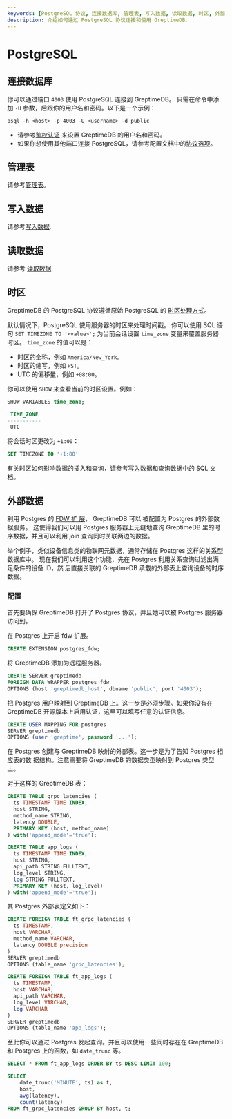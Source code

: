 ```yaml
---
keywords: [PostgreSQL 协议, 连接数据库, 管理表, 写入数据, 读取数据, 时区, 外部数据]
description: 介绍如何通过 PostgreSQL 协议连接和使用 GreptimeDB。
---
```


# PostgreSQL

## 连接数据库

你可以通过端口 `4003` 使用 PostgreSQL 连接到 GreptimeDB。
只需在命令中添加 `-U` 参数，后跟你的用户名和密码。以下是一个示例：

```shell
psql -h <host> -p 4003 -U <username> -d public
```

- 请参考[鉴权认证](/user-guide/deployments/authentication/overview.md) 来设置 GreptimeDB 的用户名和密码。
- 如果你想使用其他端口连接 PostgreSQL，请参考配置文档中的[协议选项](/user-guide/deployments/configuration.md#协议选项)。

## 管理表

请参考[管理表](/user-guide/administration/manage-data/basic-table-operations.md)。

## 写入数据

请参考[写入数据](/user-guide/ingest-data/for-iot/sql.md).

## 读取数据

请参考 [读取数据](../query-data/sql.md).

## 时区

GreptimeDB 的 PostgreSQL 协议遵循原始 PostgreSQL 的 [时区处理方式](https://www.postgresql.org/docs/current/datatype-datetime.html#DATATYPE-TIMEZONES)。

默认情况下，PostgreSQL 使用服务器的时区来处理时间戳。
你可以使用 SQL 语句 `SET TIMEZONE TO '<value>';` 为当前会话设置 `time_zone` 变量来覆盖服务器时区。
`time_zone` 的值可以是：

- 时区的全称，例如 `America/New_York`。
- 时区的缩写，例如 `PST`。
- UTC 的偏移量，例如 `+08:00`。

你可以使用 `SHOW` 来查看当前的时区设置。例如：

```sql
SHOW VARIABLES time_zone;
```

```sql
 TIME_ZONE
-----------
 UTC
```

将会话时区更改为 `+1:00`：

```SQL
SET TIMEZONE TO '+1:00'
```

有关时区如何影响数据的插入和查询，请参考[写入数据](/user-guide/ingest-data/for-iot/sql.md#时区)和[查询数据](/user-guide/query-data/sql.md#时区)中的 SQL 文档。

## 外部数据

利用 Postgres 的 [FDW 扩
展](https://www.postgresql.org/docs/current/postgres-fdw.html)， GreptimeDB 可以
被配置为 Postgres 的外部数据服务。 这使得我们可以用 Postgres 服务器上无缝地查询
GreptimeDB 里的时序数据，并且可以利用 join 查询同时关联两边的数据。

举个例子，类似设备信息类的物联网元数据，通常存储在 Postgres 这样的关系型数据库中。
现在我们可以利用这个功能，先在 Postgres 利用关系查询过滤出满足条件的设备 ID，然
后直接关联的 GreptimeDB 承载的外部表上查询设备的时序数据。

### 配置

首先要确保 GreptimeDB 打开了 Postgres 协议，并且她可以被 Postgres 服务器访问到。

在 Postgres 上开启 fdw 扩展。

```sql
CREATE EXTENSION postgres_fdw;
```

将 GreptimeDB 添加为远程服务器。

```sql
CREATE SERVER greptimedb
FOREIGN DATA WRAPPER postgres_fdw
OPTIONS (host 'greptimedb_host', dbname 'public', port '4003');
```

把 Postgres 用户映射到 GreptimeDB 上。这一步是必须步骤。如果你没有在 GreptimeDB
开源版本上启用认证，这里可以填写任意的认证信息。

```sql
CREATE USER MAPPING FOR postgres
SERVER greptimedb
OPTIONS (user 'greptime', password '...');
```

在 Postgres 创建与 GreptimeDB 映射的外部表。这一步是为了告知 Postgres 相应表的数
据结构。注意需要将 GreptimeDB 的数据类型映射到 Postgres 类型上。

对于这样的 GreptimeDB 表：

```sql
CREATE TABLE grpc_latencies (
  ts TIMESTAMP TIME INDEX,
  host STRING,
  method_name STRING,
  latency DOUBLE,
  PRIMARY KEY (host, method_name)
) with('append_mode'='true');

CREATE TABLE app_logs (
  ts TIMESTAMP TIME INDEX,
  host STRING,
  api_path STRING FULLTEXT,
  log_level STRING,
  log STRING FULLTEXT,
  PRIMARY KEY (host, log_level)
) with('append_mode'='true');
```

其 Postgres 外部表定义如下：

```sql
CREATE FOREIGN TABLE ft_grpc_latencies (
  ts TIMESTAMP,
  host VARCHAR,
  method_name VARCHAR,
  latency DOUBLE precision
)
SERVER greptimedb
OPTIONS (table_name 'grpc_latencies');

CREATE FOREIGN TABLE ft_app_logs (
  ts TIMESTAMP,
  host VARCHAR,
  api_path VARCHAR,
  log_level VARCHAR,
  log VARCHAR
)
SERVER greptimedb
OPTIONS (table_name 'app_logs');
```

至此你可以通过 Postgres 发起查询。并且可以使用一些同时存在在 GreptimeDB 和
Postgres 上的函数，如 `date_trunc` 等。

```sql
SELECT * FROM ft_app_logs ORDER BY ts DESC LIMIT 100;

SELECT
    date_trunc('MINUTE', ts) as t,
    host,
    avg(latency),
    count(latency)
FROM ft_grpc_latencies GROUP BY host, t;
```
